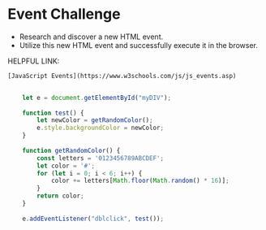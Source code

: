 # Event Challenge

- Research and discover a new HTML event.
- Utilize this new HTML event and successfully execute it in the browser.

HELPFUL LINK:

    [JavaScript Events](https://www.w3schools.com/js/js_events.asp)

```js
    
    let e = document.getElementById("myDIV");
    
    function test() {
        let newColor = getRandomColor();
        e.style.backgroundColor = newColor;
    }
    
    function getRandomColor() {
        const letters = '0123456789ABCDEF';
        let color = '#';
        for (let i = 0; i < 6; i++) {
            color += letters[Math.floor(Math.random() * 16)];
        }
        return color;
    }
    
    e.addEventListener("dblclick", test());
    
```
